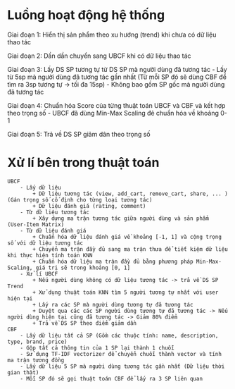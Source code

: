 # Luồng hoạt động hệ thống
Giai đoạn 1: Hiển thị sản phẩm theo xu hướng (trend) khi chưa có dữ liệu thao tác

Giai đoạn 2: Dần dần chuyển sang UBCF khi có dữ liệu thao tác

Giai đoạn 3: Lấy DS SP tương tự từ DS SP mà người dùng đã tương tác
    - Lấy từ 5sp mà người dùng đã tương tác gần nhất (Từ mỗi SP đó sẽ dùng CBF để tìm ra 3sp tương tự -> tối đa 15sp)
    - Không bao gồm SP gốc mà người dùng đã tương tác

Giai đoạn 4: Chuẩn hóa Score của từng thuật toán UBCF và CBF và kết hợp theo trọng số 
    - UBCF đã dùng Min-Max Scaling đẻ chuẩn hóa về khoảng 0-1

Giai đoạn 5: Trả về DS SP giảm dân theo trọng số

# Xử lí bên trong thuật toán
    UBCF
        - Lấy dữ liệu 
            + Dữ liệu tương tác (view, add_cart, remove_cart, share, ... ) (Gán trọng số cố định cho từng loại tương tác)
            + Dữ liệu đánh giá (rating, comment)
        - Từ dữ liệu tương tác
            + Xây dựng ma trận tương tác giữa người dùng và sản phẩm (User-Item Matrix)
        - Từ dữ liệu đánh giá 
            + Chuẩn hóa dữ liệu đánh giá về khoảng [-1, 1] và cộng trọng số với dữ liệu tương tác 
            + Chuyển ma trận đầy đủ sang ma trận thưa để tiết kiệm dữ liệu khi thực hiện tính toán KNN
            + Chuẩn hóa dữ liệu ma trận đầy đủ bằng phương pháp Min-Max-Scaling, giá trị sẽ trong khoảng [0, 1]
        - Xử lí UBCF
            + Nếu người dùng không có dữ liệu tương tác -> trả về DS SP Trend
            + Xử dụng thuật toán KNN tìm 5 người tương tự nhất với user hiện tại
            + Lấy ra các SP mà người dùng tương tự đã tương tác
            + Duyệt qua các các SP người dùng tương tự đã tương tác -> Nếu người dùng hiện tại cũng đã tương tác -> Giảm 80% điểm
            + Trả về DS SP theo điểm giảm dần
    CBF 
        - Lấy dữ liệu tất cả SP (Gồm các thuộc tính: name, description, type, brand, price)
        - Gộp tất cả thông tin của 1 SP lại thành 1 chuỗi
        - Sử dụng TF-IDF vectorizer để chuyển chuỗi thành vector và tính ma trận tương đồng
        - Lấy dữ liệu 5 SP mà người dùng tương tác gần nhất (Dữ liệu thời gian thật)
        - Mỗi SP đó sẽ gọi thuật toán CBF để lấy ra 3 SP liên quan